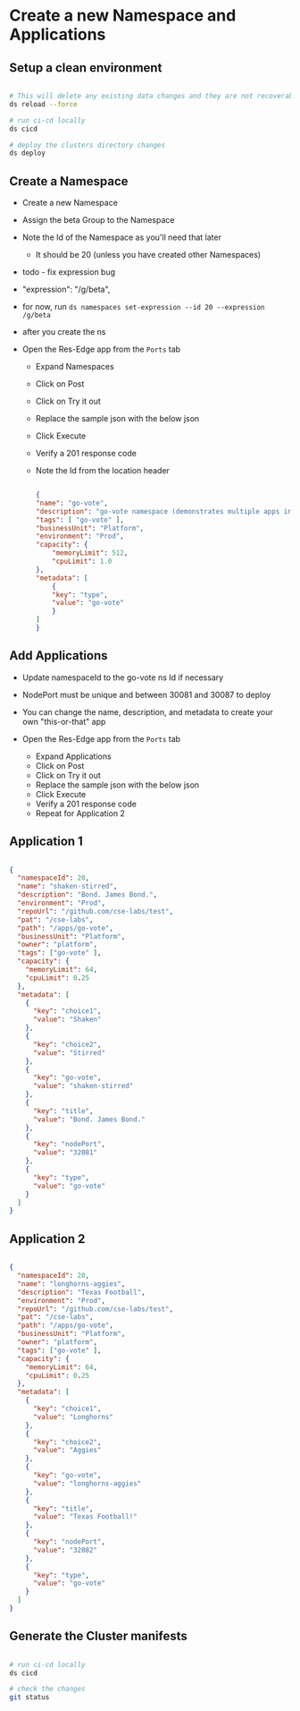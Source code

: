 # Create a new Namespace and Applications

## Setup a clean environment

```bash

# This will delete any existing data changes and they are not recoverable
ds reload --force

# run ci-cd locally
ds cicd

# deploy the clusters directory changes
ds deploy

```

## Create a Namespace

- Create a new Namespace
- Assign the beta Group to the Namespace
- Note the Id of the Namespace as you'll need that later
  - It should be 20 (unless you have created other Namespaces)

- todo - fix expression bug
- "expression": "/g/beta",
- for now, run `ds namespaces set-expression --id 20 --expression /g/beta`
- after you create the ns

- Open the Res-Edge app from the `Ports` tab
  - Expand Namespaces
  - Click on Post
  - Click on Try it out
  - Replace the sample json with the below json
  - Click Execute
  - Verify a 201 response code
  - Note the Id from the location header

    ```json

    {
    "name": "go-vote",
    "description": "go-vote namespace (demonstrates multiple apps in a ns)",
    "tags": [ "go-vote" ],
    "businessUnit": "Platform",
    "environment": "Prod",
    "capacity": {
        "memoryLimit": 512,
        "cpuLimit": 1.0
    },
    "metadata": [
        {
        "key": "type",
        "value": "go-vote"
        }
    ]
    }

    ```

## Add Applications

- Update namespaceId to the go-vote ns Id if necessary
- NodePort must be unique and between 30081 and 30087 to deploy
- You can change the name, description, and metadata to create your own "this-or-that" app

- Open the Res-Edge app from the `Ports` tab
  - Expand Applications
  - Click on Post
  - Click on Try it out
  - Replace the sample json with the below json
  - Click Execute
  - Verify a 201 response code
  - Repeat for Application 2

## Application 1

```json

{
  "namespaceId": 20,
  "name": "shaken-stirred",
  "description": "Bond. James Bond.",
  "environment": "Prod",
  "repoUrl": "/github.com/cse-labs/test",
  "pat": "/cse-labs",
  "path": "/apps/go-vote",
  "businessUnit": "Platform",
  "owner": "platform",
  "tags": ["go-vote" ],
  "capacity": {
    "memoryLimit": 64,
    "cpuLimit": 0.25
  },
  "metadata": [
    {
      "key": "choice1",
      "value": "Shaken"
    },
    {
      "key": "choice2",
      "value": "Stirred"
    },
    {
      "key": "go-vote",
      "value": "shaken-stirred"
    },
    {
      "key": "title",
      "value": "Bond. James Bond."
    },
    {
      "key": "nodePort",
      "value": "32081"
    },
    {
      "key": "type",
      "value": "go-vote"
    }
  ]
}

```

## Application 2

```json

{
  "namespaceId": 20,
  "name": "longhorns-aggies",
  "description": "Texas Football",
  "environment": "Prod",
  "repoUrl": "/github.com/cse-labs/test",
  "pat": "/cse-labs",
  "path": "/apps/go-vote",
  "businessUnit": "Platform",
  "owner": "platform",
  "tags": ["go-vote" ],
  "capacity": {
    "memoryLimit": 64,
    "cpuLimit": 0.25
  },
  "metadata": [
    {
      "key": "choice1",
      "value": "Longhorns"
    },
    {
      "key": "choice2",
      "value": "Aggies"
    },
    {
      "key": "go-vote",
      "value": "longhorns-aggies"
    },
    {
      "key": "title",
      "value": "Texas Football!"
    },
    {
      "key": "nodePort",
      "value": "32082"
    },
    {
      "key": "type",
      "value": "go-vote"
    }
  ]
}

```

## Generate the Cluster manifests

```bash

# run ci-cd locally
ds cicd

# check the changes
git status

```
